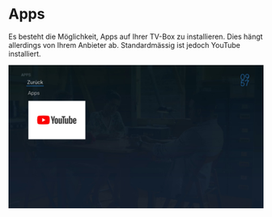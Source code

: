 # Apps

Es besteht die Möglichkeit, Apps auf Ihrer TV-Box zu installieren. Dies hängt allerdings von Ihrem Anbieter ab. Standardmässig ist jedoch YouTube installiert.

![](../img/tv/apps.jpg) 